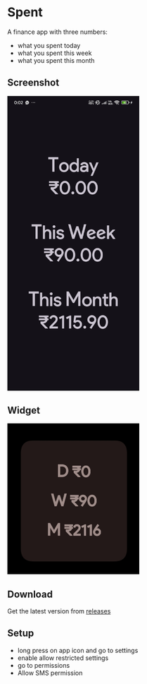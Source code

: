 # Spent

A finance app with three numbers:

- what you spent today
- what you spent this week
- what you spent this month

## Screenshot
<img src="images/app.jpg" width="300">

## Widget
<img src="images/widget.jpg" width="300">

## Download
Get the latest version from [releases](https://github.com/Neel-shetty/spent/releases)

## Setup
- long press on app icon and go to settings
- enable allow restricted settings
- go to permissions
- Allow SMS permission
